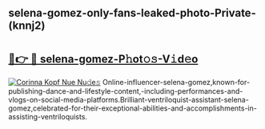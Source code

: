 ## selena-gomez-only-fans​-leaked-photo​-Private-(knnj2)


# <h2><a href="https://mediaupload.pro?title=selena-gomez&ref=git">🔗👉 🔴 selena-gomez-P𝚑ot𝚘𝚜-V𝚒d𝚎o</a></h2>

[![Corinna Kopf Nue Nu𝚍e𝚜](https://i.imgur.com/0qMVB7G.gif)](https://mediaupload.pro?title=selena-gomez&ref=git)
Online-influencer-selena-gomez,known-for-publishing-dance-and-lifestyle-content,-including-performances-and-vlogs-on-social-media-platforms.Brilliant-ventriloquist-assistant-selena-gomez,celebrated-for-their-exceptional-abilities-and-accomplishments-in-assisting-ventriloquists.  